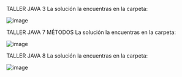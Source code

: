TALLER JAVA 3 
La solución la encuentras en la carpeta:

![image](https://github.com/user-attachments/assets/cf9a8592-68eb-4ffc-9467-0ccc9ce2f5a1)



TALLER JAVA 7 MÉTODOS 
La solución la encuentras en la carpeta:

![image](https://github.com/user-attachments/assets/39e9f697-3257-49fe-a7d6-94b2c6e5a305)



TALLER JAVA 8 
La solución la encuentras en la carpeta:

![image](https://github.com/user-attachments/assets/37beb4e8-0947-469e-932f-e964d03f8341)


